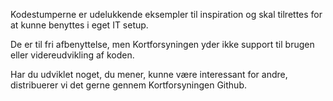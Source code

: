 Kodestumperne er udelukkende eksempler til inspiration og skal tilrettes for at kunne benyttes i eget IT setup.

De er til fri afbenyttelse, men Kortforsyningen yder ikke support til brugen eller videreudvikling af koden.

Har du udviklet noget, du mener, kunne være interessant for andre, distribuerer vi det gerne gennem Kortforsyningen Github.
